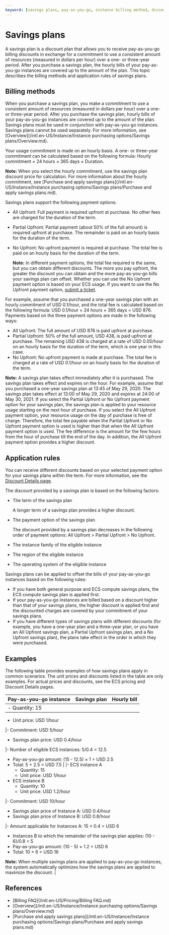 ```yaml
---
keyword: [savings plans, pay-as-you-go, instance billing method, discount]
---
```


# Savings plans

A savings plan is a discount plan that allows you to receive pay-as-you-go billing discounts in exchange for a commitment to use a consistent amount of resources \(measured in dollars per hour\) over a one- or three-year period. After you purchase a savings plan, the hourly bills of your pay-as-you-go instances are covered up to the amount of the plan. This topic describes the billing methods and application rules of savings plans.

## Billing methods

When you purchase a savings plan, you make a commitment to use a consistent amount of resources \(measured in dollars per hour\) over a one- or three-year period. After you purchase the savings plan, hourly bills of your pay-as-you-go instances are covered up to the amount of the plan. Savings plans must be used in conjunction with pay-as-you-go instances. Savings plans cannot be used separately. For more information, see [Overview](/intl.en-US/Instance/Instance purchasing options/Savings plans/Overview.md).

Your usage commitment is made on an hourly basis. A one- or three-year commitment can be calculated based on the following formula: Hourly commitment × 24 hours × 365 days × Duration.

**Note:** When you select the hourly commitment, use the savings plan discount price for calculation. For more information about the hourly commitment, see [Purchase and apply savings plans](/intl.en-US/Instance/Instance purchasing options/Savings plans/Purchase and apply savings plans.md).

Savings plans support the following payment options:

-   All Upfront: Full payment is required upfront at purchase. No other fees are charged for the duration of the term.
-   Partial Upfront: Partial payment \(about 50% of the full amount\) is required upfront at purchase. The remainder is paid on an hourly basis for the duration of the term.
-   No Upfront: No upfront payment is required at purchase. The total fee is paid on an hourly basis for the duration of the term.

    **Note:** In different payment options, the total fee required is the same, but you can obtain different discounts. The more you pay upfront, the greater the discount you can obtain and the more pay-as-you-go bills your savings plan can offset. Whether you can use the No Upfront payment option is based on your ECS usage. If you want to use the No Upfront payment option, [submit a ticket](https://workorder-intl.console.aliyun.com/console.htm).


For example, assume that you purchased a one-year savings plan with an hourly commitment of USD 0.1/hour, and the total fee is calculated based on the following formula: USD 0.1/hour × 24 hours × 365 days = USD 876. Payments based on the three payment options are made in the following ways:

-   All Upfront: The full amount of USD 876 is paid upfront at purchase.
-   Partial Upfront: 50% of the full amount, USD 438, is paid upfront at purchase. The remaining USD 438 is charged at a rate of USD 0.05/hour on an hourly basis for the duration of the term, which is one year in this case.
-   No Upfront: No upfront payment is made at purchase. The total fee is charged at a rate of USD 0.1/hour on an hourly basis for the duration of the term.

**Note:** A savings plan takes effect immediately after it is purchased. The savings plan takes effect and expires on the hour. For example, assume that you purchased a one-year savings plan at 13:45 of May 29, 2020. The savings plan takes effect at 13:00 of May 29, 2020 and expires at 24:00 of May 30, 2021. If you select the Partial Upfront or No Upfront payment option for your savings plan, the savings plan is applied to your resource usage starting on the next hour of purchase. If you select the All Upfront payment option, your resource usage on the day of purchase is free of charge. Therefore, the total fee payable when the Partial Upfront or No Upfront payment option is used is higher than that when the All Upfront payment option is used. The fee difference is the amount for the few hours from the hour of purchase till the end of the day. In addition, the All Upfront payment option provides a higher discount.

## Application rules

You can receive different discounts based on your selected payment option for your savings plans within the term. For more information, see the [Discount Details page](https://usercenter2.aliyun.com/resource/spn/price).

The discount provided by a savings plan is based on the following factors:

-   The term of the savings plan

    A longer term of a savings plan provides a higher discount.

-   The payment option of the savings plan

    The discount provided by a savings plan decreases in the following order of payment options: All Upfront \> Partial Upfront \> No Upfront.

-   The instance family of the eligible instance
-   The region of the eligible instance
-   The operating system of the eligible instance

Savings plans can be applied to offset the bills of your pay-as-you-go instances based on the following rules:

-   If you have both general purpose and ECS compute savings plans, the ECS compute savings plan is applied first.
-   If your pay-as-you-go instances are billed based on a discount higher than that of your savings plans, the higher discount is applied first and the discounted charges are covered by your commitment of your savings plans.
-   If you have different types of savings plans with different discounts \(for example, you have a one-year plan and a three-year plan, or you have an All Upfront savings plan, a Partial Upfront savings plan, and a No Upfront savings plan\), the plans take effect in the order in which they were purchased.

## Examples

The following table provides examples of how savings plans apply in common scenarios. The unit prices and discounts listed in the table are only examples. For actual prices and discounts, see the ECS pricing and Discount Details pages.

|Pay-as-you-go instance|Savings plan|Hourly bill|
|----------------------|------------|-----------|
|-   Quantity: 15
-   Unit price: USD 1/hour

|-   Commitment: USD 5/hour
-   Savings plan price: USD 0.4/hour

|-   Number of eligible ECS instances: 5/0.4 = 12.5
-   Pay-as-you-go amount: \(15 - 12.5\) × 1 = USD 2.5
-   Total: 5 + 2.5 = USD 7.5 |
|-   ECS instance A
    -   Quantity: 15
    -   Unit price: USD 1/hour
-   ECS instance B
    -   Quantity: 10
    -   Unit price: USD 1.2/hour

|-   Commitment: USD 10/hour
-   Savings plan price of Instance A: USD 0.4/hour
-   Savings plan price of Instance B: USD 0.8/hour

|-   Amount applicable for Instances A: 15 × 0.4 = USD 6
-   Instances B to which the remainder of the savings plan applies: \(10 - 6\)/0.8 = 5
-   Pay-as-you-go amount: \(10 - 5\) × 1.2 = USD 6
-   Total: 10 + 6 = USD 16

**Note:** When multiple savings plans are applied to pay-as-you-go instances, the system automatically optimizes how the savings plans are applied to maximize the discount. |

## References

-   [Billing FAQ](/intl.en-US/Pricing/Billing FAQ.md)
-   [Overview](/intl.en-US/Instance/Instance purchasing options/Savings plans/Overview.md)
-   [Purchase and apply savings plans](/intl.en-US/Instance/Instance purchasing options/Savings plans/Purchase and apply savings plans.md)

